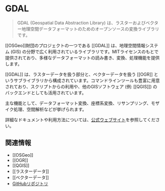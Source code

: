 # GDAL

> GDAL (Geospatial Data Abstraction Library) は、ラスターおよびベクター地理空間データフォーマットのためのオープンソースの変換ライブラリです。

[[OSGeo]]財団のプロジェクトの一つである [[GDAL]] は、地理空間情報システム (GIS) の分野で広く利用されているライブラリです。MITライセンスのもとで提供されており、多様なデータフォーマットの読み書き、変換、処理機能を提供します。

[[GDAL]] は、ラスターデータを扱う部分と、ベクターデータを扱う [[OGR]] というサブライブラリから構成されています。コマンドラインツールも豊富に用意されており、スクリプトからの利用や、他のGISソフトウェア (例: [[QGIS]]) のバックエンドとしても活用されています。

主な機能として、データフォーマット変換、座標系変換、リサンプリング、モザイク処理、空間解析などが挙げられます。

詳細なドキュメントや利用方法については、[公式ウェブサイト](https://gdal.org/)を参照してください。

## 関連情報

-   [[OSGeo]]
-   [[OGR]]
-   [[QGIS]]
-   [[ラスターデータ]]
-   [[ベクターデータ]]
-   [GitHubリポジトリ](https://github.com/OSGeo/gdal)
